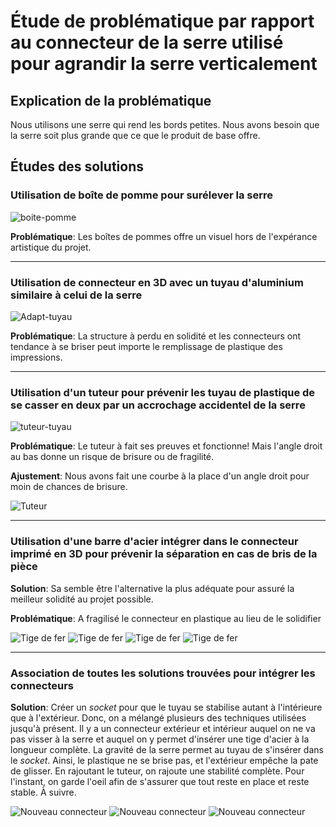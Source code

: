 #  Étude de problématique par rapport au connecteur de la serre utilisé pour agrandir la serre verticalement

## Explication de la problématique
Nous utilisons une serre qui rend les bords petites. Nous avons besoin que la serre soit plus grande que ce que le produit de base offre.


## Études des solutions
###  Utilisation de boîte de pomme pour surélever la serre

![boite-pomme](boite-pomme.png)

**Problématique**: Les boîtes de pommes offre un visuel hors de l'expérance artistique du projet.

---

###  Utilisation de connecteur en 3D avec un tuyau d'aluminium similaire à celui de la serre

![Adapt-tuyau](adapt-tuyau_brise.png)

**Problématique**: La structure à perdu en solidité et les connecteurs ont tendance à se briser peut importe le remplissage de plastique des impressions.

---

###  Utilisation d'un tuteur pour prévenir les tuyau de plastique de se casser en deux par un accrochage accidentel de la serre

![tuteur-tuyau](tuteur-tuyau.png)

**Problématique**: Le tuteur à fait ses preuves et fonctionne! Mais l'angle droit au bas donne un risque de brisure ou de fragilité.

**Ajustement**: Nous avons fait une courbe à la place d'un angle droit pour moin de chances de brisure.

![Tuteur](patoune.png)

---

###  Utilisation d'une barre d'acier intégrer dans le connecteur imprimé en 3D pour prévenir la séparation en cas de bris de la pièce
**Solution**: Sa semble être l'alternative la plus adéquate pour assuré la meilleur solidité au projet possible.

**Problématique**: A fragilisé le connecteur en plastique au lieu de le solidifier

![Tige de fer](tige_01.png)
![Tige de fer](tige_02.png)
![Tige de fer](tige_03.png)
![Tige de fer](tige_04.png)

---

### Association de toutes les solutions trouvées pour intégrer les connecteurs
**Solution**: Créer un *socket* pour que le tuyau se stabilise autant à l'intérieure que à l'extérieur. Donc, on a mélangé plusieurs des techniques utilisées jusqu'à présent. Il y a un connecteur extérieur et intérieur auquel on ne va pas visser à la serre et auquel on y permet d'insérer une tige d'acier à la longueur complète. La gravité de la serre permet au tuyau de s'insérer dans le *socket*. Ainsi, le plastique ne se brise pas, et l'extérieur empêche la pate de glisser. En rajoutant le tuteur, on rajoute une stabilité complète. Pour l'instant, on garde l'oeil afin de s'assurer que tout reste en place et reste stable. À suivre.

![Nouveau connecteur](connecteur_test_01.png)
![Nouveau connecteur](connecteur_test_02.png)
![Nouveau connecteur](connecteur_test_03.png)
